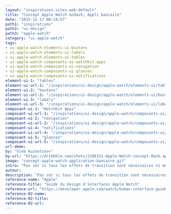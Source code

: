 ```yaml
---
layout: "inspirations-sites-web-default"
title: "Concept Apple Watch &ndash; Appli bancaire"
date: "2015-12-17 00:24:57"
path1: "inspirations"
path2: "ui-design"
path3: "apple-watch"
category: "ui-apple-watch"
tags:
- ui-apple-watch-elements-ui-boutons
- ui-apple-watch-elements-ui-labels
- ui-apple-watch-elements-ui-tables
- ui-apple-watch-composants-ui-watchkit-apps
- ui-apple-watch-composants-ui-navigation
- ui-apple-watch-composants-ui-glances
- ui-apple-watch-composants-ui-notifications
element-ui-1: "tables"
element-ui-url-1: "/inspirations/ui-design/apple-watch/elements-ui/tables/"
element-ui-2: "boutons"
element-ui-url-2: "/inspirations/ui-design/apple-watch/elements-ui/boutons/"
element-ui-3: "labels"
element-ui-url-3: "/inspirations/ui-design/apple-watch/elements-ui/labels/"
composant-ui-1: "WatchKit Apps"
composant-ui-url-1: "/inspirations/ui-design/apple-watch/composants-ui/watchkit-apps/"
composant-ui-2: "navigation"
composant-ui-url-2: "/inspirations/ui-design/apple-watch/composants-ui/navigation/"
composant-ui-4: "notifications"
composant-ui-url-4: "/inspirations/ui-design/apple-watch/composants-ui/notifications/"
composant-ui-5: "glances"
composant-ui-url-5: "/inspirations/ui-design/apple-watch/composants-ui/glances/"
url-demo:
by: "Gleb Kuznetsov✈"
by-url: "https://dribbble.com/shots/2106151-Apple-Watch-concept-Bank-app?ref=MagazineDuWebdesign"
image: "concept-apple-watch-application-bancaire.gif"
intro: "Pas sûr si tous les effets de transition sont nécessaires ni même autorisés par l'OS Apple Watch. Néanmoins, elle a le mérite d'être attrayante."
auteur:
description: "Pas sûr si tous les effets de transition sont nécessaires ni même autorisés par l'OS Apple Watch."
reference-name: "Apple"
reference-title: "Guide du design d'interfaces Apple Watch"
reference-url: "https://developer.apple.com/watch/human-interface-guidelines/"
reference-02-name:
reference-02-title:
reference-02-url:
---
```

